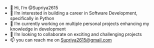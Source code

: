 - 👋 Hi, I’m @Supriya2615
- 👀 I’m interested in building a career in Software Development, specifically in Python
- 🌱 I’m currently working on multiple personal projects enhancing my knowledge in development
- 💞️ I’m looking to collaborate on exciting and challenging projects
- 📫 you can reach me on Supriya2615@gmail.com

<!---
Supriya2615/Supriya2615 is a ✨ special ✨ repository because its `README.md` (this file) appears on your GitHub profile.
You can click the Preview link to take a look at your changes.
--->
